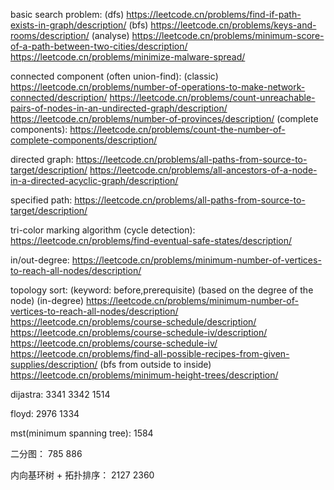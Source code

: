 basic search problem:
(dfs)
https://leetcode.cn/problems/find-if-path-exists-in-graph/description/
(bfs)
https://leetcode.cn/problems/keys-and-rooms/description/
(analyse)
https://leetcode.cn/problems/minimum-score-of-a-path-between-two-cities/description/
https://leetcode.cn/problems/minimize-malware-spread/

connected component (often union-find):
(classic)
https://leetcode.cn/problems/number-of-operations-to-make-network-connected/description/
https://leetcode.cn/problems/count-unreachable-pairs-of-nodes-in-an-undirected-graph/description/
https://leetcode.cn/problems/number-of-provinces/description/
(complete components):
https://leetcode.cn/problems/count-the-number-of-complete-components/description/


directed graph:
https://leetcode.cn/problems/all-paths-from-source-to-target/description/
https://leetcode.cn/problems/all-ancestors-of-a-node-in-a-directed-acyclic-graph/description/

specified path:
https://leetcode.cn/problems/all-paths-from-source-to-target/description/

tri-color marking algorithm (cycle detection):
https://leetcode.cn/problems/find-eventual-safe-states/description/


in/out-degree:
https://leetcode.cn/problems/minimum-number-of-vertices-to-reach-all-nodes/description/

topology sort: (keyword: before,prerequisite) (based on the degree of the node)
(in-degree)
https://leetcode.cn/problems/minimum-number-of-vertices-to-reach-all-nodes/description/
https://leetcode.cn/problems/course-schedule/description/
https://leetcode.cn/problems/course-schedule-iv/description/
https://leetcode.cn/problems/course-schedule-iv/
https://leetcode.cn/problems/find-all-possible-recipes-from-given-supplies/description/
(bfs from outside to inside)
https://leetcode.cn/problems/minimum-height-trees/description/



dijastra:
3341 3342 
1514


floyd:
2976
1334


mst(minimum spanning tree):
1584

二分图：
785 886

内向基环树 + 拓扑排序：
2127 2360

